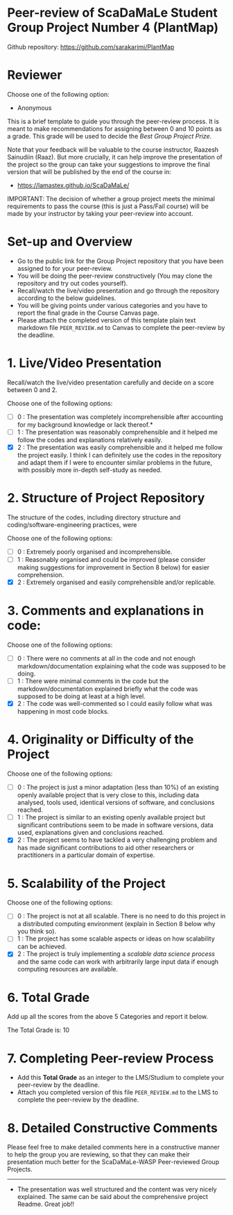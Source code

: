 # Peer-review of ScaDaMaLe Student Group Project Number 4 (PlantMap)

Github repository: https://github.com/sarakarimi/PlantMap

# Reviewer

Choose one of the following option: 

- Anonymous 

This is a brief template to guide you through the peer-review process.
It is meant to make recommendations for assigning between 0 and 10 points as a grade.
This grade will be used to decide the *Best Group Project Prize*.

Note that your feedback will be valuable to the course instructor, Raazesh Sainudiin (Raaz).
But more crucially, it can help improve the presentation of the project so the group can take your suggestions to improve the final version that will be published by the end of the course in:

- https://lamastex.github.io/ScaDaMaLe/

IMPORTANT: The decision of whether a group project meets the minimal requirements to pass the course (this is just a Pass/Fail course) will be made by your instructor by taking your peer-review into account.

# Set-up and Overview

- Go to the public link for the Group Project repository that you have been assigned to for your peer-review.
- You will be doing the peer-review constructively (You may clone the repository and try out codes yourself).
- Recall/watch the live/video presentation and go through the repository according to the below guidelines.
- You will be giving points under various categories and you have to report the final grade in the Course Canvas page.
- Please attach the completed version of this template plain text markdown file `PEER_REVIEW.md` to  Canvas to complete the peer-review by the deadline.

# 1. Live/Video Presentation

Recall/watch the live/video presentation carefully and decide on a score between 0 and 2.

Choose one of the following options:

- [ ] 0 : The presentation was completely incomprehensible after accounting for my background knowledge or lack thereof.*
- [ ] 1 : The presentation was reasonably comprehensible and it helped me follow the codes and explanations relatively easily.
- [x] 2 : The presentation was easily comprehensible and it helped me follow the project easily. I think I can definitely use the codes in the repository and adapt them if I were to encounter similar problems in the future, with possibly more in-depth self-study as needed.

# 2. Structure of Project Repository

The structure of the codes, including directory structure and coding/software-engineering practices,  were  

Choose one of the following options:

- [ ] 0 : Extremely poorly organised and incomprehensible.
- [ ] 1 : Reasonably organised and could be improved (please consider making suggestions for improvement in Section 8 below) for easier comprehension.
- [x] 2 : Extremely organised and easily comprehensible and/or replicable.

# 3. Comments and explanations in code:

Choose one of the following options:

- [ ] 0 : There were no comments at all in the code and not enough markdown/documentation explaining what the code was supposed to be doing. 
- [ ] 1 : There were minimal comments in the code but the markdown/documentation explained briefly what the code was supposed to be doing at least at a high level.
- [x] 2 : The code was well-commented so I could easily follow what was happening in most code blocks.

# 4. Originality or Difficulty of the Project

Choose one of the following options:

- [ ] 0 : The project is just a minor adaptation (less than 10%) of an existing openly available project that is very close to this, including data analysed, tools used, identical versions of software, and conclusions reached.
- [ ] 1 : The project is similar to an existing openly available project but significant contributions seem to be made in software versions, data used, explanations given and conclusions reached.
- [x] 2 : The project seems to have tackled a very challenging problem and has made significant contributions to aid other researchers or practitioners in a particular domain of expertise.

# 5. Scalability of the Project

Choose one of the following options:

- [ ] 0 : The project is not at all scalable. There is no need to do this project in a distributed computing environment (explain in Section 8 below why you think so).  
- [ ] 1 : The project has some scalable aspects or ideas on how scalability can be achieved. 
- [x] 2 : The project is truly implementing a *scalable data science process* and the same code can work with arbitrarily large input data if enough computing resources are available.

# 6. Total Grade

Add up all the scores from the above 5 Categories and report it below.

The Total Grade is: 10

# 7. Completing Peer-review Process

- Add this **Total Grade** as an integer to the LMS/Studium to complete your peer-review by the deadline.
- Attach you completed version of this file `PEER_REVIEW.md` to the LMS to complete the peer-review by the deadline.

# 8. Detailed Constructive Comments

Please feel free to make detailed comments here in a constructive manner to help the group you are reviewing, so that they can make their presentation much better for the ScaDaMaLe-WASP Peer-reviewed Group Projects.

---

- The presentation was well structured and the content was very nicely explained. The same can be said about the comprehensive project Readme. Great job!!
